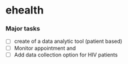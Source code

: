 # ehealth

### Major tasks 

- [ ] create of a data analytic tool  (patient based)
- [ ] Monitor appointment and 
- [ ] Add data collection option for HIV patients
